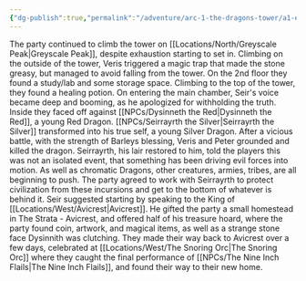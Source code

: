 ```yaml
---
{"dg-publish":true,"permalink":"/adventure/arc-1-the-dragons-tower/a1-e10/"}
---
```


The party continued to climb the tower on [[Locations/North/Greyscale Peak\|Greyscale Peak]], despite exhaustion starting to set in. Climbing on the outside of the tower, Veris triggered a magic trap that made the stone greasy, but managed to avoid falling from the tower. On the 2nd floor they found a study/lab and some storage space. Climbing to the top of the tower, they found a healing potion. On entering the main chamber, Seir's voice became deep and booming, as he apologized for withholding the truth. Inside they faced off against [[NPCs/Dysinneth the Red\|Dysinneth the Red]], a young Red Dragon. [[NPCs/Seirrayrth the Silver\|Seirrayrth the Silver]] transformed into his true self, a young Silver Dragon. After a vicious battle, with the strength of Barleys blessing, Veris and Peter grounded and killed the dragon. Seirrayrth, his lair restored to him, told the players this was not an isolated event, that something has been driving evil forces into motion. As well as chromatic Dragons, other creatures, armies, tribes, are all beginning to push. The party agreed to work with Seirrayrth to protect civilization from these incursions and get to the bottom of whatever is behind it. Seir suggested starting by speaking to the King of [[Locations/West/Avicrest\|Avicrest]]. He gifted the party a small homestead in The Strata - Avicrest, and offered half of his treasure hoard, where the party found coin, artwork, and magical items, as well as a strange stone face Dysinnith was clutching. They made their way back to Avicrest over a few days, celebrated at [[Locations/West/The Snoring Orc\|The Snoring Orc]] where they caught the final performance of [[NPCs/The Nine Inch Flails\|The Nine Inch Flails]], and found their way to their new home.
